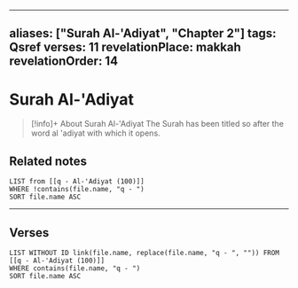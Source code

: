 
---
aliases: ["Surah Al-'Adiyat", "Chapter 2"]
tags: Qsref
verses: 11
revelationPlace: makkah
revelationOrder: 14
---

# Surah Al-'Adiyat

> [!info]+ About Surah Al-'Adiyat
> The Surah has been titled so after the word al 'adiyat with which it opens.

## Related notes
```dataview
LIST from [[q - Al-'Adiyat (100)]]
WHERE !contains(file.name, "q - ")
SORT file.name ASC
```

---

## Verses
```dataview
LIST WITHOUT ID link(file.name, replace(file.name, "q - ", "")) FROM [[q - Al-'Adiyat (100)]]
WHERE contains(file.name, "q - ")
SORT file.name ASC
```

